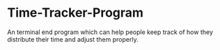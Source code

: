 # Time-Tracker-Program
An terminal end program which can help people keep track of how they distribute their time and adjust them properly.
